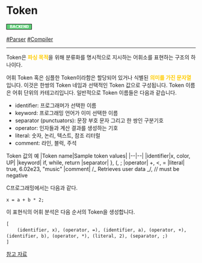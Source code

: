 # Token

![Backend](../../2TAT1C/Label_Backend.png)

<a href="https://ko.wikipedia.org/wiki/%EB%82%B1%EB%A7%90_%EB%B6%84%EC%84%9D">#Parser</a>
<a href="">#Compiler</a>

---

Token은 <span style='color:#FFCC00; font-weight:bold;'>
파싱 목적</span>을 위해 분류화를 명시적으로 지시하는 어휘소를 표현하는 구조의 하나이다.

어휘 Token 혹은 심플한 Token이라함은 할당되어 있거나 식별된 <span style='color:#FFCC00; font-weight:bold;'>의미를 가진 문자열</span> 입니다. 이것은 한쌍의 Token 네임과 선택적인 Token 값으로 구성됩니다. Token 이름은 어휘 단위의 카테고리입니다. 일반적으로 Token 이름들은 다음과 같습니다.

- identifier: 프로그래머가 선택한 이름
- keyword: 프로그래밍 언어가 이미 선택한 이름
- separator (punctuators): 문장 부호 문자 그리고 한 쌍인 구분기호
- operator: 인자들과 계산 결과를 생성하는 기호
- literal: 숫자, 논리, 텍스트, 참조 리터럴
- comment: 라인, 블럭, 주석

Token 값의 예
|Token name|Sample token values|
|--|--|
|identifier|x, color, UP|
|keyword| if, while, return
|separator| }, (, ;
|operator| +, <, =
|literal| true, 6.02e23, "music"
|comment| /_ Retrieves user data _/, // must be negative

C프로그래밍에서는 다음과 같다.

```
x = a + b * 2;
```

이 표현식의 어휘 분석은 다음 순서의 Token을 생성합니다.

```
[
    (identifier, x), (operator, =), (identifier, a), (operator, +), (identifier, b), (operator, *), (literal, 2), (separator, ;)
]
```

<a href="https://en.wikipedia.org/wiki/Lexical_analysis#Token">참고 자료</a>
